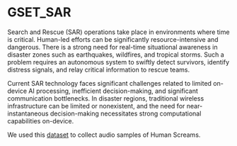 # GSET_SAR

Search and Rescue (SAR) operations take place in environments where time is critical. Human-led efforts can be significantly resource-intensive and dangerous. There is a strong need for real-time situational awareness in disaster zones such as earthquakes, wildfires, and tropical storms. Such a problem requires an autonomous system to swiftly detect survivors, identify distress signals, and relay critical information to rescue teams. 

Current SAR technology faces significant challenges related to limited on-device AI processing, inefficient decision-making, and significant communication bottlenecks. In disaster regions, traditional wireless infrastructure can be limited or nonexistent, and the need for near-instantaneous decision-making necessitates strong computational capabilities on-device.

We used this [dataset]([url](https://www.kaggle.com/datasets/whats2000/human-screaming-detection-dataset)) to collect audio samples of Human Screams.
